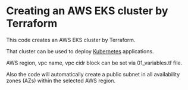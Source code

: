# Creating an AWS EKS cluster by Terraform
This code creates an AWS EKS cluster by Terraform.

That cluster can be used to deploy [Kubernetes](https://kubernetes.io/) applications.

AWS region, vpc name, vpc cidr block can be set via 01_variables.tf file.

Also the code will automatically create a public subnet in all availability zones (AZs) within the selected AWS region.
